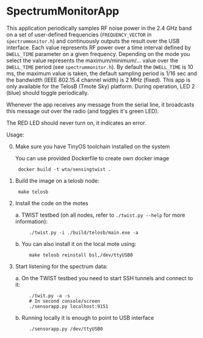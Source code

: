 SpectrumMonitorApp
==================

This application periodically samples RF noise power in the 2.4 GHz band on a
set of user-defined frequencies (`FREQUENCY_VECTOR` in `spectrummonitor.h`) and
continuously outputs the result over the USB interface. Each value represents
RF power over a time interval defined by `DWELL_TIME` parameter on a given
frequency. Depending on the mode you select the value represents the
maximum/minimum/...  value over the `DWELL_TIME` period (see `spectrummonitor.h`).
By default the `DWELL_TIME` is 10 ms, the maximum value is taken, the default
sampling period is 1/16 sec and the bandwidth (IEEE 802.15.4 channel width) is
2 MHz (fixed). This app is only available for the TelosB (Tmote Sky) platform.
During operation, LED 2 (blue) should toggle periodically.

Whenever the app receives any message from the serial line, it broadcasts this
message out over the radio (and toggles it's green LED).

The RED LED should never turn on, it indicates an error.

Usage:

0. Make sure you have TinyOS toolchain installed on the system

    You can use provided Dockerfile to create own docker image

        docker build -t wta/sensingtwist .

1. Build the image on a telosb node:

        make telosb

2. Install the code on the motes

    a. TWIST testbed (on all nodes, refer to `./twist.py --help` for more information):

            ./twist.py -i ./build/telosb/main.exe -a

    b. You can also install it on the local mote using:

            make telosb reinstall bsl,/dev/ttyUSB0

2. Start listening for the spectrum data:

    a. On the TWIST testbed you need to start SSH tunnels and connect to it:

            ./twit.py -a -s
            # In second console/screen
            ./sensorapp.py localhost:9151

    b. Running locally it is enough to point to USB interface

            ./sensorapp.py /dev/ttyUSB0
